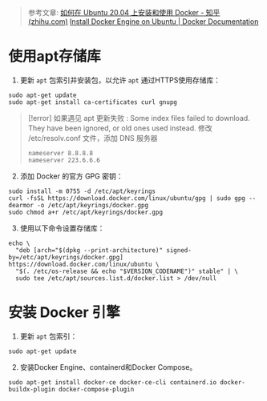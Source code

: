 > 参考文章:
> [如何在 Ubuntu 20.04 上安装和使用 Docker - 知乎 (zhihu.com)](https://zhuanlan.zhihu.com/p/143156163)
> [Install Docker Engine on Ubuntu | Docker Documentation](https://docs.docker.com/engine/install/ubuntu/)

# 使用apt存储库
1. 更新 `apt` 包索引并安装包，以允许 `apt` 通过HTTPS使用存储库：
```Shell
sudo apt-get update
sudo apt-get install ca-certificates curl gnupg
```

> [!error]
> 如果遇见 apt 更新失败 :
> Some index files failed to download. They have been ignored, or old ones used instead.
> 修改 /etc/resolv.conf 文件，添加 DNS 服务器
> ```
> nameserver 8.8.8.8
> nameserver 223.6.6.6
> ```


2. 添加 Docker 的官方 GPG 密钥：
```Shell
sudo install -m 0755 -d /etc/apt/keyrings
curl -fsSL https://download.docker.com/linux/ubuntu/gpg | sudo gpg --dearmor -o /etc/apt/keyrings/docker.gpg
sudo chmod a+r /etc/apt/keyrings/docker.gpg
```

3. 使用以下命令设置存储库：
```Shell
echo \
  "deb [arch="$(dpkg --print-architecture)" signed-by=/etc/apt/keyrings/docker.gpg] https://download.docker.com/linux/ubuntu \
  "$(. /etc/os-release && echo "$VERSION_CODENAME")" stable" | \
  sudo tee /etc/apt/sources.list.d/docker.list > /dev/null
```

# 安装 Docker 引擎
1. 更新 `apt` 包索引：
```Shell
sudo apt-get update
```

2. 安装Docker Engine、containerd和Docker Compose。
```Shell
sudo apt-get install docker-ce docker-ce-cli containerd.io docker-buildx-plugin docker-compose-plugin
```


